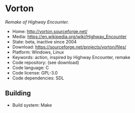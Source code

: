 # Vorton

_Remake of Highway Encounter._

- Home: http://vorton.sourceforge.net/
- Media: https://en.wikipedia.org/wiki/Highway_Encounter
- State: beta, inactive since 2004
- Download: https://sourceforge.net/projects/vorton/files/
- Platform: Windows, Linux
- Keywords: action, inspired by Highway Encounter, remake
- Code repository: (see download)
- Code language: C
- Code license: GPL-3.0
- Code dependencies: SDL

## Building

- Build system: Make